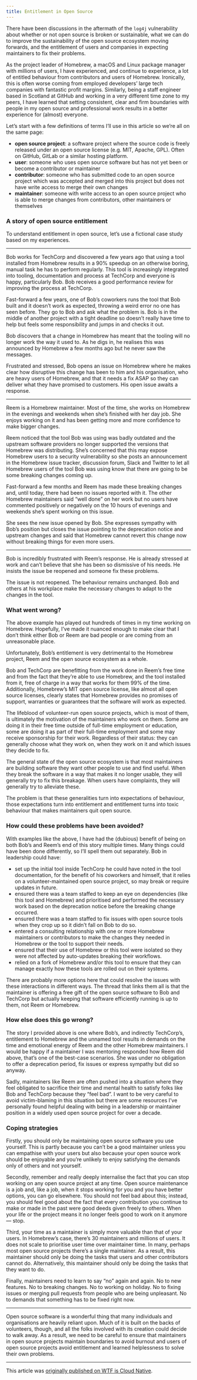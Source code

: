 ```yaml
---
title: Entitlement in Open Source
---
```


There have been discussions in the aftermath of the `log4j` vulnerability about whether or not open source is broken or sustainable, what we can do to improve the sustainability of the open source ecosystem moving forwards, and the entitlement of users and companies in expecting maintainers to fix their problems.

As the project leader of Homebrew, a macOS and Linux package manager with millions of users, I have experienced, and continue to experience, a lot of entitled behaviour from contributors and users of Homebrew.
Ironically, this is often worse coming from employed developers’ large tech companies with fantastic profit margins.
Similarly, being a staff engineer based in Scotland at GitHub and working in a very different time zone to my peers, I have learned that setting consistent, clear and firm boundaries with people in my open source and professional work results in a better experience for (almost) everyone.

Let’s start with a few definitions of terms I’ll use in this article so we’re all on the same page:

- **open source project**: a software project where the source code is freely released under an open source license (e.g. MIT, Apache, GPL). Often on GitHub, GitLab or a similar hosting platform.
- **user**: someone who uses open source software but has not yet been or become a contributor or maintainer
- **contributor**: someone who has submitted code to an open source project which was accepted and merged into this project but does not have write access to merge their own changes
- **maintainer**: someone with write access to an open source project who is able to merge changes from contributors, other maintainers or themselves

### A story of open source entitlement

To understand entitlement in open source, let’s use a fictional case study based on my experiences.

---

Bob works for TechCorp and discovered a few years ago that using a tool installed from Homebrew results in a 90% speedup on an otherwise boring, manual task he has to perform regularly.
This tool is increasingly integrated into tooling, documentation and process at TechCorp and everyone is happy, particularly Bob.
Bob receives a good performance review for improving the process at TechCorp.

Fast-forward a few years, one of Bob’s coworkers runs the tool that Bob built and it doesn’t work as expected, throwing a weird error no one has seen before.
They go to Bob and ask what the problem is.
Bob is in the middle of another project with a tight deadline so doesn’t really have time to help but feels some responsibility and jumps in and checks it out.

Bob discovers that a change in Homebrew has meant that the tooling will no longer work the way it used to.
As he digs in, he realises this was announced by Homebrew a few months ago but he never saw the messages.

Frustrated and stressed, Bob opens an issue on Homebrew where he makes clear how disruptive this change has been to him and his organisation, who are heavy users of Homebrew, and that it needs a fix ASAP so they can deliver what they have promised to customers.
His open issue awaits a response.

---

Reem is a Homebrew maintainer.
Most of the time, she works on Homebrew in the evenings and weekends when she’s finished with her day job.
She enjoys working on it and has been getting more and more confidence to make bigger changes.

Reem noticed that the tool Bob was using was badly outdated and the upstream software providers no longer supported the versions that Homebrew was distributing.
She’s concerned that this may expose Homebrew users to a security vulnerability so she posts an announcement in the Homebrew issue tracker, discussion forum, Slack and Twitter to let all Homebrew users of the tool Bob was using know that there are going to be some breaking changes coming up.

Fast-forward a few months and Reem has made these breaking changes and, until today, there had been no issues reported with it.
The other Homebrew maintainers said “well done” on her work but no users have commented positively or negatively on the 10 hours of evenings and weekends she’s spent working on this issue.

She sees the new issue opened by Bob.
She expresses sympathy with Bob’s position but closes the issue pointing to the deprecation notice and upstream changes and said that Homebrew cannot revert this change now without breaking things for even more users.

---

Bob is incredibly frustrated with Reem’s response.
He is already stressed at work and can’t believe that she has been so dismissive of his needs.
He insists the issue be reopened and someone fix these problems.

The issue is not reopened.
The behaviour remains unchanged.
Bob and others at his workplace make the necessary changes to adapt to the changes in the tool.

### What went wrong?

The above example has played out hundreds of times in my time working on Homebrew.
Hopefully, I’ve made it nuanced enough to make clear that I don’t think either Bob or Reem are bad people or are coming from an unreasonable place.

Unfortunately, Bob’s entitlement is very detrimental to the Homebrew project, Reem and the open source ecosystem as a whole.

Bob and TechCorp are benefitting from the work done in Reem’s free time and from the fact that they’re able to use Homebrew, and the tool installed from it, free of charge in a way that works for them 99% of the time.
Additionally, Homebrew’s MIT open source license, like almost all open source licenses, clearly states that Homebrew provides no promises of support, warranties or guarantees that the software will work as expected.

The lifeblood of volunteer-run open source projects, which is most of them, is ultimately the motivation of the maintainers who work on them.
Some are doing it in their free time outside of full-time employment or education, some are doing it as part of their full-time employment and some may receive sponsorship for their work.
Regardless of their status: they can generally choose what they work on, when they work on it and which issues they decide to fix.

The general state of the open source ecosystem is that most maintainers are building software they want other people to use and find useful.
When they break the software in a way that makes it no longer usable, they will generally try to fix this breakage.
When users have complaints, they will generally try to alleviate these.

The problem is that these generalities turn into expectations of behaviour, those expectations turn into entitlement and entitlement turns into toxic behaviour that makes maintainers quit open source.

### How could these problems have been avoided?

With examples like the above, I have had the (dubious) benefit of being on both Bob’s and Reem’s end of this story multiple times.
Many things could have been done differently, so I’ll spell them out separately.
Bob in leadership could have:

- set up the initial tool inside TechCorp he could have noted in the tool documentation, for the benefit of his coworkers and himself, that it relies on a volunteer-maintained open source project, so may break or require updates in future.
- ensured there was a team staffed to keep an eye on dependencies (like this tool and Homebrew) and prioritised and performed the necessary work based on the deprecation notice before the breaking change occurred.
- ensured there was a team staffed to fix issues with open source tools when they crop up so it didn’t fall on Bob to do so.
- entered a consulting relationship with one or more Homebrew maintainers or contributors to make the changes they needed in Homebrew or the tool to support their needs.
- ensured that their use of Homebrew or this tool were isolated so they were not affected by auto-updates breaking their workflows.
- relied on a fork of Homebrew and/or this tool to ensure that they can manage exactly how these tools are rolled out on their systems.

There are probably more options here that could resolve the issues with these interactions in different ways.
The thread that links them all is that the maintainer is offering a free gift of the open source software to Bob and TechCorp but actually keeping that software efficiently running is up to them, not Reem or Homebrew.

### How else does this go wrong?

The story I provided above is one where Bob’s, and indirectly TechCorp’s, entitlement to Homebrew and the unnamed tool results in demands on the time and emotional energy of Reem and the other Homebrew maintainers.
I would be happy if a maintainer I was mentoring responded how Reem did above, that’s one of the best-case scenarios.
She was under no obligation to offer a deprecation period, fix issues or express sympathy but did so anyway.

Sadly, maintainers like Reem are often pushed into a situation where they feel obligated to sacrifice their time and mental health to satisfy folks like Bob and TechCorp because they “feel bad”.
I want to be very careful to avoid victim-blaming in this situation but there are some resources I’ve personally found helpful dealing with being in a leadership or maintainer position in a widely used open source project for over a decade.

### Coping strategies

Firstly, you should only be maintaining open source software you use yourself.
This is partly because you can’t be a good maintainer unless you can empathise with your users but also because your open source work should be enjoyable and you’re unlikely to enjoy satisfying the demands only of others and not yourself.

Secondly, remember and really deeply internalise the fact that you can stop working on any open source project at any time.
Open source maintenance is a job and, like a job, when it stops working for you and you have better options, you can go elsewhere.
You should not feel bad about this; instead, you should feel good about the fact that every contribution you continue to make or made in the past were good deeds given freely to others.
When your life or the project means it no longer feels good to work on it anymore — stop.

Third, your time as a maintainer is simply more valuable than that of your users.
In Homebrew’s case, there’s 30 maintainers and millions of users.
It does not scale to prioritise user time over maintainer time.
In many, perhaps most open source projects there’s a single maintainer.
As a result, this maintainer should only be doing the tasks that users and other contributors cannot do.
Alternatively, this maintainer should only be doing the tasks that they want to do.

Finally, maintainers need to learn to say “no” again and again.
No to new features.
No to breaking changes.
No to working on holiday.
No to fixing issues or merging pull requests from people who are being unpleasant.
No to demands that something has to be fixed right now.

---

Open source software is a wonderful thing that many individuals and organisations are heavily reliant upon.
Much of it is built on the backs of volunteers, though, and all the folks involved with its creation could decide to walk away.
As a result, we need to be careful to ensure that maintainers in open source projects maintain boundaries to avoid burnout and users of open source projects avoid entitlement and learned helplessness to solve their own problems.

---

This article was [originally published on WTF is Cloud Native](https://blog.container-solutions.com/entitlement-in-open-source).
